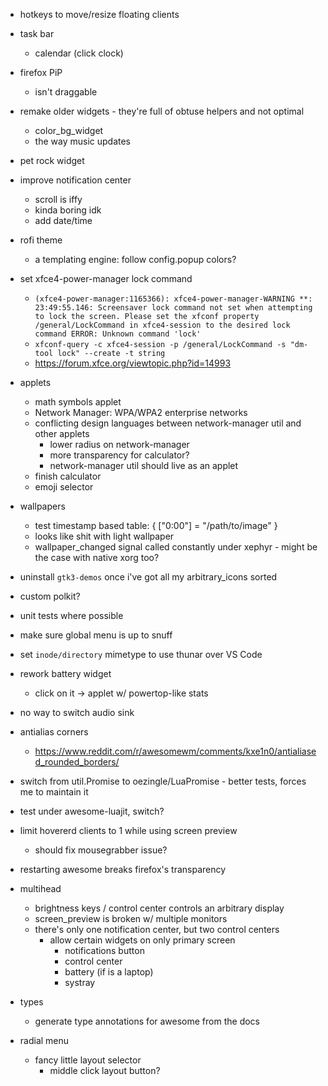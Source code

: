 
- hotkeys to move/resize floating clients

- task bar
	- calendar (click clock)

- firefox PiP 
	- isn't draggable

- remake older widgets - they're full of obtuse helpers and not optimal 
	- color_bg_widget
	- the way music updates

- pet rock widget

- improve notification center
	- scroll is iffy
	- kinda boring idk
	- add date/time

- rofi theme
	- a templating engine: follow config.popup colors?

- set xfce4-power-manager lock command
	- `(xfce4-power-manager:1165366): xfce4-power-manager-WARNING **: 23:49:55.146: Screensaver lock command not set when attempting to lock the screen.
Please set the xfconf property /general/LockCommand in xfce4-session to the desired lock command
ERROR: Unknown command 'lock'`
	- `xfconf-query -c xfce4-session -p /general/LockCommand -s "dm-tool lock" --create -t string`
	- https://forum.xfce.org/viewtopic.php?id=14993


- applets
	- math symbols applet
	- Network Manager: WPA/WPA2 enterprise networks
	- conflicting design languages between network-manager util and other applets
		- lower radius on network-manager
		- more transparency for calculator?
		- network-manager util should live as an applet
	- finish calculator
	- emoji selector

- wallpapers	
	- test timestamp based table: { ["0:00"] = "/path/to/image" }
	- looks like shit with light wallpaper
	- wallpaper_changed signal called constantly under xephyr - might be the case with native xorg too?

- uninstall `gtk3-demos` once i've got all my arbitrary_icons sorted

- custom polkit?

- unit tests where possible

- make sure global menu is up to snuff

- set `inode/directory` mimetype to use thunar over VS Code 

- rework battery widget
	- click on it -> applet w/ powertop-like stats

- no way to switch audio sink

- antialias corners
	- https://www.reddit.com/r/awesomewm/comments/kxe1n0/antialiased_rounded_borders/

- switch from util.Promise to oezingle/LuaPromise - better tests, forces me to maintain it

- test under awesome-luajit, switch?

- limit hovererd clients to 1 while using screen preview
	- should fix mousegrabber issue?

- restarting awesome breaks firefox's transparency

- multihead
	- brightness keys / control center controls an arbitrary display
	- screen_preview is broken w/ multiple monitors
	- there's only one notification center, but two control centers
		- allow certain widgets on only primary screen
			- notifications button
			- control center
			- battery (if is a laptop)
			- systray

- types
	- generate type annotations for awesome from the docs

- radial menu
	- fancy little layout selector 
		- middle click layout button?